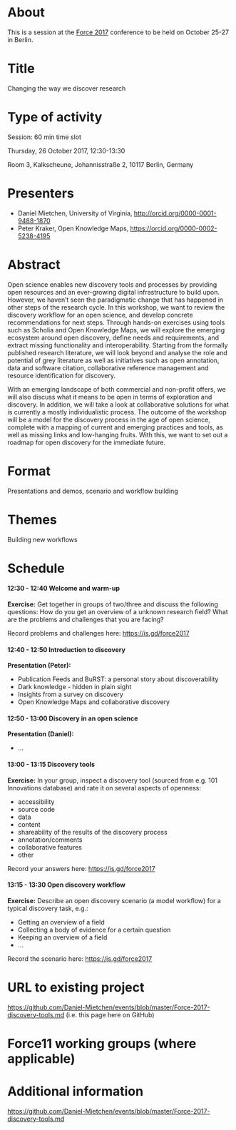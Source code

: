 # About

This is a session at the [Force 2017](https://www.force2017.org/) conference to be held on October 25-27 in Berlin.

# Title

Changing the way we discover research

# Type of activity

Session: 60 min time slot

Thursday, 26 October 2017, 12:30-13:30

Room 3, Kalkscheune, Johannisstraße 2, 10117 Berlin, Germany

# Presenters

* Daniel Mietchen, University of Virginia, http://orcid.org/0000-0001-9488-1870
* Peter Kraker, Open Knowledge Maps, https://orcid.org/0000-0002-5238-4195

# Abstract

Open science enables new discovery tools and processes by providing open resources and an ever-growing digital infrastructure to build upon. However, we haven’t seen the paradigmatic change that has happened in other steps of the research cycle. In this workshop, we want to review the discovery workflow for an open science, and develop concrete recommendations for next steps. Through hands-on exercises using tools such as Scholia and Open Knowledge Maps, we will explore the emerging ecosystem around open discovery, define needs and requirements, and extract missing functionality and interoperability. Starting from the formally published research literature, we will look beyond and analyse the role and potential of grey literature as well as initiatives such as open annotation, data and software citation, collaborative reference management and resource identification for discovery.

With an emerging landscape of both commercial and non-profit offers, we will also discuss what it means to be open in terms of exploration and discovery. In addition, we will take a look at collaborative solutions for what is currently a mostly individualistic process. The outcome of the workshop will be a model for the discovery process in the age of open science, complete with a mapping of current and emerging practices and tools, as well as missing links and low-hanging fruits. With this, we want to set out a roadmap for open discovery for the immediate future.

# Format

Presentations and demos, scenario and workflow building

# Themes

Building new workflows

# Schedule

#### 12:30 - 12:40 Welcome and warm-up
**Exercise:** Get together in groups of two/three and discuss the following questions: How do you get an overview of a unknown research field? What are the problems and challenges that you are facing?

Record problems and challenges here: https://is.gd/force2017

#### 12:40 - 12:50 Introduction to discovery 
**Presentation (Peter):**
* Publication Feeds and BuRST: a personal story about discoverability
* Dark knowledge - hidden in plain sight
* Insights from a survey on discovery
* Open Knowledge Maps and collaborative discovery

#### 12:50 - 13:00 Discovery in an open science
**Presentation (Daniel):**
* ...


#### 13:00 - 13:15 Discovery tools
**Exercise:** In your group, inspect a discovery tool (sourced from e.g. 101 Innovations database) and rate it on several aspects of openness:
* accessibility
* source code
* data
* content
* shareability of the results of the discovery process
* annotation/comments
* collaborative features
* other

Record your answers here: https://is.gd/force2017

#### 13:15 - 13:30 Open discovery workflow

**Exercise:** Describe an open discovery scenario (a model workflow) for a typical discovery task, e.g.:
* Getting an overview of a field
* Collecting a body of evidence for a certain question
* Keeping an overview of a field
* ...

Record the scenario here: https://is.gd/force2017


# URL to existing project 

https://github.com/Daniel-Mietchen/events/blob/master/Force-2017-discovery-tools.md (i.e. this page here on GitHub)

# Force11 working groups (where applicable)

# Additional information

https://github.com/Daniel-Mietchen/events/blob/master/Force-2017-discovery-tools.md

